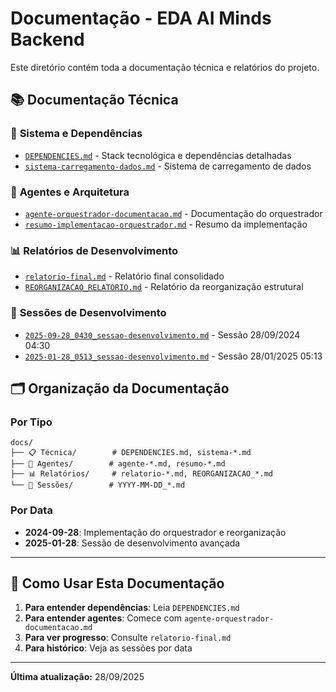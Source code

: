 # Documentação - EDA AI Minds Backend

Este diretório contém toda a documentação técnica e relatórios do projeto.

## 📚 **Documentação Técnica**

### 🔧 **Sistema e Dependências**
- [`DEPENDENCIES.md`](DEPENDENCIES.md) - Stack tecnológica e dependências detalhadas
- [`sistema-carregamento-dados.md`](sistema-carregamento-dados.md) - Sistema de carregamento de dados

### 🤖 **Agentes e Arquitetura**
- [`agente-orquestrador-documentacao.md`](agente-orquestrador-documentacao.md) - Documentação do orquestrador
- [`resumo-implementacao-orquestrador.md`](resumo-implementacao-orquestrador.md) - Resumo da implementação

### 📊 **Relatórios de Desenvolvimento**
- [`relatorio-final.md`](relatorio-final.md) - Relatório final consolidado
- [`REORGANIZACAO_RELATORIO.md`](REORGANIZACAO_RELATORIO.md) - Relatório da reorganização estrutural

### 📅 **Sessões de Desenvolvimento**
- [`2025-09-28_0430_sessao-desenvolvimento.md`](2025-09-28_0430_sessao-desenvolvimento.md) - Sessão 28/09/2024 04:30
- [`2025-01-28_0513_sessao-desenvolvimento.md`](2025-01-28_0513_sessao-desenvolvimento.md) - Sessão 28/01/2025 05:13

## 🗂️ **Organização da Documentação**

### Por Tipo
```
docs/
├── 📋 Técnica/        # DEPENDENCIES.md, sistema-*.md
├── 🤖 Agentes/        # agente-*.md, resumo-*.md  
├── 📊 Relatórios/     # relatorio-*.md, REORGANIZACAO_*.md
└── 📅 Sessões/        # YYYY-MM-DD_*.md
```

### Por Data
- **2024-09-28**: Implementação do orquestrador e reorganização
- **2025-01-28**: Sessão de desenvolvimento avançada

---

## 📖 **Como Usar Esta Documentação**

1. **Para entender dependências**: Leia `DEPENDENCIES.md`
2. **Para entender agentes**: Comece com `agente-orquestrador-documentacao.md`
3. **Para ver progresso**: Consulte `relatorio-final.md`
4. **Para histórico**: Veja as sessões por data

---

**Última atualização:** 28/09/2025